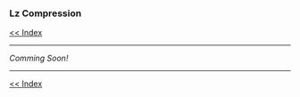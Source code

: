 ### Lz Compression

[<< Index](/wiki/index.md)

---

*Comming Soon!*

---

[<< Index](/wiki/index.md)
